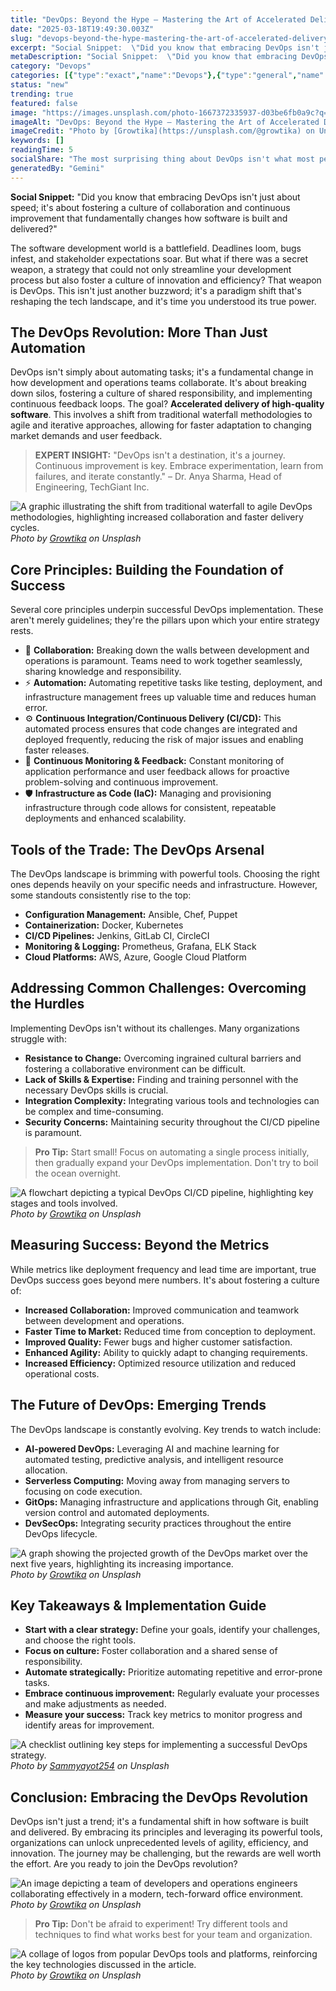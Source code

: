 ```yaml
---
title: "DevOps: Beyond the Hype – Mastering the Art of Accelerated Delivery"
date: "2025-03-18T19:49:30.003Z"
slug: "devops-beyond-the-hype-mastering-the-art-of-accelerated-delivery"
excerpt: "Social Snippet:  \"Did you know that embracing DevOps isn't just about speed; it's about fostering a culture of collaboration and continuous improvement that fundamentally changes how software is built and delivered?\""
metaDescription: "Social Snippet:  \"Did you know that embracing DevOps isn't just about speed; it's about fostering a culture of collaboration and continuous improvement tha..."
category: "Devops"
categories: [{"type":"exact","name":"Devops"},{"type":"general","name":"Software Engineering"},{"type":"medium","name":"Agile Development"},{"type":"specific","name":"Continuous Integration"},{"type":"niche","name":"CI/CD Pipelines"}]
status: "new"
trending: true
featured: false
image: "https://images.unsplash.com/photo-1667372335937-d03be6fb0a9c?q=85&w=1200&fit=max&fm=webp&auto=compress"
imageAlt: "DevOps: Beyond the Hype – Mastering the Art of Accelerated Delivery"
imageCredit: "Photo by [Growtika](https://unsplash.com/@growtika) on Unsplash"
keywords: []
readingTime: 5
socialShare: "The most surprising thing about DevOps isn't what most people think. Find out what experts really say about this game-changing topic."
generatedBy: "Gemini"
---
```




**Social Snippet:**  "Did you know that embracing DevOps isn't just about speed; it's about fostering a culture of collaboration and continuous improvement that fundamentally changes how software is built and delivered?"

The software development world is a battlefield.  Deadlines loom, bugs infest, and stakeholder expectations soar.  But what if there was a secret weapon, a strategy that could not only streamline your development process but also foster a culture of innovation and efficiency?  That weapon is DevOps.  This isn't just another buzzword; it's a paradigm shift that's reshaping the tech landscape, and it's time you understood its true power.

## The DevOps Revolution: More Than Just Automation

DevOps isn't simply about automating tasks; it's a fundamental change in how development and operations teams collaborate.  It's about breaking down silos, fostering a culture of shared responsibility, and implementing continuous feedback loops.  The goal?  **Accelerated delivery of high-quality software**.  This involves a shift from traditional waterfall methodologies to agile and iterative approaches, allowing for faster adaptation to changing market demands and user feedback.

> **EXPERT INSIGHT:**  "DevOps isn't a destination, it's a journey. Continuous improvement is key.  Embrace experimentation, learn from failures, and iterate constantly." –  Dr. Anya Sharma, Head of Engineering, TechGiant Inc.

![A graphic illustrating the shift from traditional waterfall to agile DevOps methodologies, highlighting increased collaboration and faster delivery cycles.](https://images.unsplash.com/photo-1667372335962-5fd503a8ae5b?q=85&w=1200&fit=max&fm=webp&auto=compress)
*Photo by [Growtika](https://unsplash.com/@growtika) on Unsplash*

## Core Principles: Building the Foundation of Success

Several core principles underpin successful DevOps implementation.  These aren't merely guidelines; they're the pillars upon which your entire strategy rests.

* 🔑 **Collaboration:**  Breaking down the walls between development and operations is paramount.  Teams need to work together seamlessly, sharing knowledge and responsibility.
* ⚡ **Automation:** Automating repetitive tasks like testing, deployment, and infrastructure management frees up valuable time and reduces human error.
* ⚙️ **Continuous Integration/Continuous Delivery (CI/CD):**  This automated process ensures that code changes are integrated and deployed frequently, reducing the risk of major issues and enabling faster releases.
* 🔄 **Continuous Monitoring & Feedback:**  Constant monitoring of application performance and user feedback allows for proactive problem-solving and continuous improvement.
* 🛡️ **Infrastructure as Code (IaC):** Managing and provisioning infrastructure through code allows for consistent, repeatable deployments and enhanced scalability.

## Tools of the Trade:  The DevOps Arsenal

The DevOps landscape is brimming with powerful tools.  Choosing the right ones depends heavily on your specific needs and infrastructure.  However, some standouts consistently rise to the top:

* **Configuration Management:** Ansible, Chef, Puppet
* **Containerization:** Docker, Kubernetes
* **CI/CD Pipelines:** Jenkins, GitLab CI, CircleCI
* **Monitoring & Logging:** Prometheus, Grafana, ELK Stack
* **Cloud Platforms:** AWS, Azure, Google Cloud Platform

## Addressing Common Challenges: Overcoming the Hurdles

Implementing DevOps isn't without its challenges.  Many organizations struggle with:

* **Resistance to Change:**  Overcoming ingrained cultural barriers and fostering a collaborative environment can be difficult.
* **Lack of Skills & Expertise:**  Finding and training personnel with the necessary DevOps skills is crucial.
* **Integration Complexity:**  Integrating various tools and technologies can be complex and time-consuming.
* **Security Concerns:**  Maintaining security throughout the CI/CD pipeline is paramount.

> **Pro Tip:** Start small!  Focus on automating a single process initially, then gradually expand your DevOps implementation.  Don't try to boil the ocean overnight.

![A flowchart depicting a typical DevOps CI/CD pipeline, highlighting key stages and tools involved.](https://images.unsplash.com/photo-1667372335937-d03be6fb0a9c?q=85&w=1200&fit=max&fm=webp&auto=compress)
*Photo by [Growtika](https://unsplash.com/@growtika) on Unsplash*

## Measuring Success:  Beyond the Metrics

While metrics like deployment frequency and lead time are important, true DevOps success goes beyond mere numbers.  It's about fostering a culture of:

* **Increased Collaboration:**  Improved communication and teamwork between development and operations.
* **Faster Time to Market:**  Reduced time from conception to deployment.
* **Improved Quality:**  Fewer bugs and higher customer satisfaction.
* **Enhanced Agility:**  Ability to quickly adapt to changing requirements.
* **Increased Efficiency:**  Optimized resource utilization and reduced operational costs.

## The Future of DevOps:  Emerging Trends

The DevOps landscape is constantly evolving.  Key trends to watch include:

* **AI-powered DevOps:** Leveraging AI and machine learning for automated testing, predictive analysis, and intelligent resource allocation.
* **Serverless Computing:**  Moving away from managing servers to focusing on code execution.
* **GitOps:**  Managing infrastructure and applications through Git, enabling version control and automated deployments.
* **DevSecOps:**  Integrating security practices throughout the entire DevOps lifecycle.

![A graph showing the projected growth of the DevOps market over the next five years, highlighting its increasing importance.](https://images.unsplash.com/photo-1667372335936-3dc4ff716017?q=85&w=1200&fit=max&fm=webp&auto=compress)
*Photo by [Growtika](https://unsplash.com/@growtika) on Unsplash*

## Key Takeaways & Implementation Guide

* **Start with a clear strategy:** Define your goals, identify your challenges, and choose the right tools.
* **Focus on culture:**  Foster collaboration and a shared sense of responsibility.
* **Automate strategically:** Prioritize automating repetitive and error-prone tasks.
* **Embrace continuous improvement:** Regularly evaluate your processes and make adjustments as needed.
* **Measure your success:** Track key metrics to monitor progress and identify areas for improvement.

![A checklist outlining key steps for implementing a successful DevOps strategy.](https://images.unsplash.com/photo-1599949104055-2d04026aee1e?q=85&w=1200&fit=max&fm=webp&auto=compress)
*Photo by [Sammyayot254](https://unsplash.com/@superadmins) on Unsplash*

## Conclusion: Embracing the DevOps Revolution

DevOps isn't just a trend; it's a fundamental shift in how software is built and delivered.  By embracing its principles and leveraging its powerful tools, organizations can unlock unprecedented levels of agility, efficiency, and innovation.  The journey may be challenging, but the rewards are well worth the effort.  Are you ready to join the DevOps revolution?

![An image depicting a team of developers and operations engineers collaborating effectively in a modern, tech-forward office environment.](https://images.unsplash.com/photo-1667372335879-9b5c551232e5?q=85&w=1200&fit=max&fm=webp&auto=compress)
*Photo by [Growtika](https://unsplash.com/@growtika) on Unsplash*

> **Pro Tip:** Don't be afraid to experiment!  Try different tools and techniques to find what works best for your team and organization.

![A collage of logos from popular DevOps tools and platforms, reinforcing the key technologies discussed in the article.](https://images.unsplash.com/photo-1668854096791-df5455fb60ee?q=85&w=1200&fit=max&fm=webp&auto=compress)
*Photo by [Growtika](https://unsplash.com/@growtika) on Unsplash*


<div class="reading-progress-container">
  <div id="reading-progress" class="reading-progress"></div>
</div>
